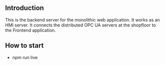 ## Introduction ##
This is the backend server for the monolithic web application. It works as an HMI server. It connects the distributed OPC UA servers at the shopfloor to the Frontend application.

## How to start ##
- npm run live

